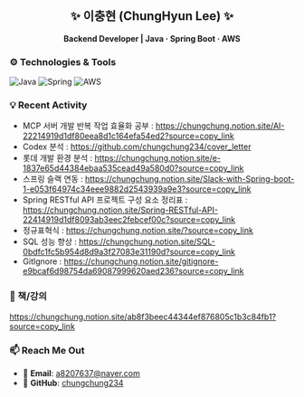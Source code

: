 <h2 align="center">✨ 이충현 (ChungHyun Lee) ✨</h2>
<p align="center">
  <strong>Backend Developer | Java · Spring Boot · AWS </strong>
</p>

### ⚙️ Technologies & Tools
![Java](https://img.shields.io/badge/-Java-E34A86?style=flat-square&logo=openjdk&logoColor=white)
![Spring](https://img.shields.io/badge/-Spring-6DB33F?style=flat-square&logo=spring&logoColor=white)
![AWS](https://img.shields.io/badge/-AWS-232F3E?style=flat-square&logo=amazonaws&logoColor=white)

### 💡 Recent Activity
- MCP 서버 개발 반복 작업 효율화 공부 : https://chungchung.notion.site/AI-22214919d1df80eea8d1c164efa54ed2?source=copy_link <br/>
- Codex 분석 : https://github.com/chungchung234/cover_letter <br/>
- 롯데 개발 환경 분석 : https://chungchung.notion.site/e-1837e65d44384ebaa535cead49a580d0?source=copy_link <br/>
- 스프링 슬랙 연동 : https://chungchung.notion.site/Slack-with-Spring-boot-1-e053f64974c34eee9882d2543939a9e3?source=copy_link <br/>
- Spring RESTful API 프로젝트 구성 요소 정리표 : https://chungchung.notion.site/Spring-RESTful-API-22414919d1df8093ab3eec2febcef00c?source=copy_link <br/>
- 정규표혁식 : https://chungchung.notion.site/?source=copy_link <br/>
- SQL 성능 향상 : https://chungchung.notion.site/SQL-0bdfc1fc5b954d8d9a3f27083e31190d?source=copy_link <br/>
- GitIgnore : https://chungchung.notion.site/gitignore-e9bcaf6d98754da69087999620aed236?source=copy_link <br/>

### 📗 책/강의
https://chungchung.notion.site/ab8f3beec44344ef876805c1b3c84fb1?source=copy_link

### 📫 Reach Me Out
- 📧 **Email**: a8207637@naver.com
- 🐙 **GitHub**: [chungchung234](https://github.com/chungchung234)
